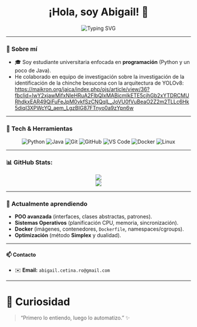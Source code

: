<!--
📝 CONSEJOS:
1) Cambia <tu-usuario> por tu usuario real de GitHub.
2) Actualiza los enlaces con tus proyectos, LinkedIn, ORCID y correo.
-->

<h1 align="center">¡Hola, soy Abigail! 👋</h1>

</p>
<p align="center"> 
  <img
    src="https://readme-typing-svg.demolab.com?font=Fira+Code&pause=1200&color=FF69B4&center=true&vCenter=true&width=800&lines=%C2%A1Hola%2C+soy+Abigail!+%F0%9F%91%8B;Estudiante+de+programaci%C3%B3n;Python+%26+Java;Estructuras+de+datos;Sistemas+Operativos;C%C3%A1lculo+Vectorial;Simplex"
    alt="Typing SVG" />
</p>


---

### 🧭 Sobre mí
- 🎓 Soy estudiante universitaria enfocada en **programación** (Python y un poco de Java).
- He colaborado en equipo de investigación sobre la investigación de la identificación de la chinche besucona con la arquitectura de YOLOv8: https://maikron.org/jaica/index.php/ojs/article/view/36?fbclid=IwY2xjawMifxNleHRuA2FlbQIxMABicmlkETE5cjhGb2xYTDRCMURhdkxEAR49QiFuFeJpM0vkfSzCNQqlL_JoVU0fVuBeaO2Z2m2TLLc6Hk5diqI3XPWcYQ_aem_LgzBIG87FTnyo0a9zYpn6w

---

### 🔧 Tech & Herramientas
<p align="center">
  <img alt="Python" src="https://img.shields.io/badge/Python-3776AB?logo=python&logoColor=white&style=flat-square" />
  <img alt="Java" src="https://img.shields.io/badge/Java-007396?logo=java&logoColor=white&style=flat-square" />
  <img alt="Git" src="https://img.shields.io/badge/Git-F05032?logo=git&logoColor=white&style=flat-square" />
  <img alt="GitHub" src="https://img.shields.io/badge/GitHub-181717?logo=github&logoColor=white&style=flat-square" />
  <img alt="VS Code" src="https://img.shields.io/badge/VS%20Code-007ACC?logo=visualstudiocode&logoColor=white&style=flat-square" />
  <img alt="Docker" src="https://img.shields.io/badge/Docker-2496ED?logo=docker&logoColor=white&style=flat-square" />
  <img alt="Linux" src="https://img.shields.io/badge/Linux-FCC624?logo=linux&logoColor=black&style=flat-square" />
</p>

---

### 📊 GitHub Stats:

<p align="center">
  <img src="https://github-readme-stats.vercel.app/api?username=AbigailCet&theme=ambient_gradient&hide_border=true&include_all_commits=false&count_private=false" />
  <br/>
  <img src="https://nirzak-streak-stats.vercel.app?user=AbigailCet&theme=ambient_gradient&hide_border=true" />
</p>


---

### 🧠 Actualmente aprendiendo
- **POO avanzada** (interfaces, clases abstractas, patrones).
- **Sistemas Operativos** (planificación CPU, memoria, sincronización).
- **Docker** (imágenes, contenedores, `Dockerfile`, namespaces/cgroups).
- **Optimización** (método **Simplex** y dualidad).

---

#### 📫 Contacto
- ✉️ **Email:** `abigail.cetina.ro@gmail.com` <!-- TODO -->

---

# 🧩 Curiosidad
> “Primero lo entiendo, luego lo automatizo.” ✨

<!-- Fin -->
